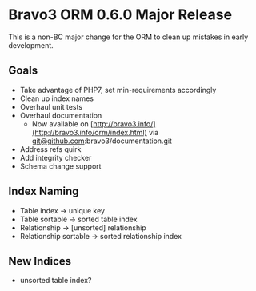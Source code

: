 Bravo3 ORM 0.6.0 Major Release
==============================
This is a non-BC major change for the ORM to clean up mistakes in early development.

Goals
-----
* Take advantage of PHP7, set min-requirements accordingly
* Clean up index names
* Overhaul unit tests
* Overhaul documentation
    * Now available on [http://bravo3.info/](http://bravo3.info/orm/index.html) via git@github.com:bravo3/documentation.git
* Address refs quirk
* Add integrity checker
* Schema change support

Index Naming
------------
* Table index -> unique key
* Table sortable -> sorted table index
* Relationship -> [unsorted] relationship
* Relationship sortable -> sorted relationship index

New Indices
-----------
* unsorted table index?

